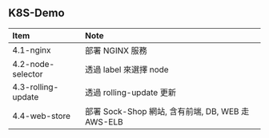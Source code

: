 ## K8S-Demo

| Item | Note |
|:---|:---|
|4.1-nginx | 部署 NGINX 服務 |
|4.2-node-selector | 透過 label 來選擇 node |
|4.3-rolling-update | 透過 rolling-update 更新 |
|4.4-web-store | 部署 Sock-Shop 網站, 含有前端, DB, WEB 走 AWS-ELB |

